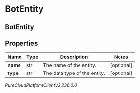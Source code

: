 # BotEntity

## BotEntity

## Properties

|Name | Type | Description | Notes|
|------------ | ------------- | ------------- | -------------|
| **name** | str | The name of the entity. | [optional] |
| **type** | str | The data type of the entity. | [optional] |



_PureCloudPlatformClientV2 236.0.0_
